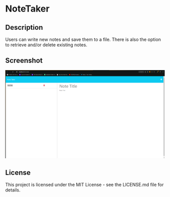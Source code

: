 # NoteTaker

## Description
Users can write new notes and save them to a file. There is also the option to retrieve and/or delete existing notes.

## Screenshot
![screenshot](./Screenshot%202023-09-14%20224719.png)

## License
This project is licensed under the MIT License - see the LICENSE.md file for details.